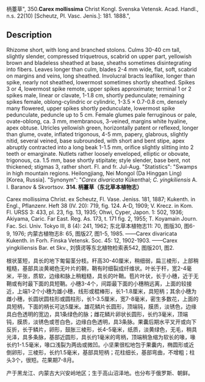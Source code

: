 柄薹草",
350.**Carex mollissima** Christ Kongl. Svenska Vetensk. Acad. Handl., n.s. 22(10) [Scheutz, Pl. Vasc. Jenis.]: 181. 1888.",

## Description
Rhizome short, with long and branched stolons. Culms 30-40 cm tall, slightly slender, compressed triquetrous, scabrid on upper part, yellowish brown and bladeless sheathed at base, sheaths sometimes disintegrating into fibers. Leaves longer than culm, blades 2-4 mm wide, flat, soft, scabrid on margins and veins, long sheathed. Involucral bracts leaflike, longer than spike, nearly not sheathed, lowermost sometimes shortly sheathed. Spikes 3 or 4, lowermost spike remote, upper spikes approximate; terminal 1 or 2 spikes male, linear or clavate, 1-1.8 cm, shortly pedunculate; remaining spikes female, oblong-cylindric or cylindric, 1-3.5 × 0.7-0.8 cm, densely many flowered, upper spikes shortly pedunculate, lowermost spike pedunculate, peduncle up to 5 cm. Female glumes pale ferruginous or pale, ovate-oblong, ca. 3 mm, membranous, 3-veined, margins white hyaline, apex obtuse. Utricles yellowish green, horizontally patent or reflexed, longer than glume, ovate, inflated trigonous, 4-5 mm, papery, glabrous, slightly nitid, several veined, base subrounded, with short and bent stipe, apex abruptly contracted into a long beak 1-1.5 mm, orifice slightly slitting into 2 teeth or emarginate. Nutlets rather loosely enveloped, elliptic or obovate, trigonous, ca. 1.5 mm, base shortly stipitate; style slender, base bent, not thickened; stigmas 3, rather short. Fl. and fr. Jul-Aug.
  "Statistics": "Swamps in high mountain regions. Heilongjiang, Nei Mongol (Da Hinggan Ling) [Korea, Russia].
  "Synonym": "*Carex divaricata* Kükenthal; *C. yingkiliensis* A. I. Baranov &amp; Skvortsov.
**314. 柄薹草（东北草本植物志）**

Carex mollissima Christ. ex Scheutz, Fl. Vase. Jeniss. 181, 1887; Kukenth. in Engl., Pflanzenr. Heft 38 (IV. 20): 719, fig. 124. A-D, 1909; V. Krecz. in Kom. Fl. URSS 3: 433, pl. 23, fig. 13, 1935; Ohwi, Cyper, Japon. 1: 502, 1936; Akiyama, Caric. Far East. Reg. As. 173, t. 171 fig. 2, 1955; T. Koyamain Journ. Fac. Sci. Univ. Tokyo III, 8 (4): 241, 1962; 东北草本植物志11: 70, 图版30, 图6-9, 1976; 内蒙古植物志8: 65, 图版27, 图1-5, 1985. ——Carex divaricata Kukenth. in Forh. Finska Vetensk. Soc. 45: 12, 1902-1903. ——Carex yingkiliensis Bar. et Skv., 刘慎谔等东北植物检索表542, 图版201, 图2.

根状茎短，具长的地下匍匐茎分枝。秆高30-40厘米，稍细弱，扁三棱形，上部稍粗糙，基部具淡黄褐色无叶片的鞘，鞘有时细裂成纤维状。叶长于秆，宽2-4毫米，平张，质软，边缘和脉上稍粗糙，具长的叶鞘。苞片叶状，长于小穗，近于无鞘或有时最下面的具短鞘。小穗3-4个，间距最下面的小穗稍远离，上面的较接近，上端1-2个小穗为雄小穗，线形或棍棒形，长1-1.8厘米，具短柄；其余小穗为雌小穗，长圆状圆柱形或圆柱形，长1-3.5厘米，宽7-8毫米，密生多数花，上面的具短柄，下面的柄长可达5厘米。雄花鳞片长圆形，顶端钝，膜质，淡锈色，边缘具白色透明的宽边，具1条绿色的脉；雌花鳞片卵状长圆形，长约3毫米，顶端钝，膜质，淡锈色或苍白色，边缘白色透明，具3条脉。果囊后期水平叉开或向下反折，长于鳞片，卵形，鼓胀三棱形，长4-5毫米，纸质，淡黄绿色，无毛，稍具光泽，具多条脉，基部近圆形，具长约1毫米的弯柄，顶端稍急缩为软长的喙，喙长约1-1.5毫米，喙口浅裂为两齿或微凹。小坚果很松地包于果囊内，椭圆形或近倒卵形，三棱形，长约1.5毫米，基部具短柄；花柱细长，基部弯曲，不增粗；柱头3个，很短。花果期7-8月。

产于黑龙江、内蒙古大兴安岭地区；生于高山沼泽地。也分布于俄罗斯、朝鲜。
